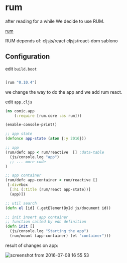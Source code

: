 # rum

after reading for a while We decide to use RUM.

[rum](https://github.com/tonsky/rum)


RUM depends of:
  cljsjs/react
  cljsjs/react-dom
  sablono


## Configuration

edit `build.boot`

```clojure

[rum "0.10.4"]

```

we change the way to do the app and we add rum react.

edit `app.cljs`
```clojure
(ns comic.app
    (:require [rum.core :as rum]))

(enable-console-print!)

;; app state
(defonce app-state (atom {:y 2016}))

;; app
(rum/defc app < rum/reactive  [] ;data-table
  (js/console.log "app")
  ;; ... more code
)

;; app container
(rum/defc app-container < rum/reactive []
 [:div#box
  [:h1 (:title (rum/react app-state))]
  (app)])

;; util search
(defn el [id] (.getElementById js/document id))

;; init insert app container
;; function called by edn definition
(defn init []
  (js/console.log "Starting the app")
  (rum/mount (app-container) (el "container")))

```
result of changes on app:

  ![screenshot from 2016-07-08 16 55 53](https://cloud.githubusercontent.com/assets/3462917/16707676/472eba34-45d7-11e6-87c1-ae04999413b1.png)
